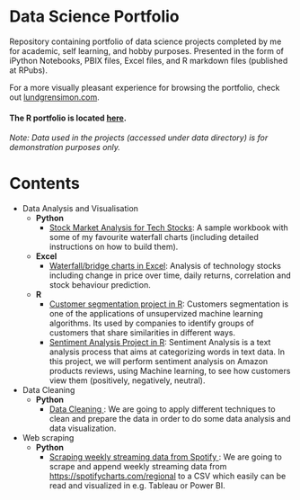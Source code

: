 # Data Science Portfolio
Repository containing portfolio of data science projects completed by me for academic, self learning, and hobby purposes. Presented in the form of iPython Notebooks, PBIX files, Excel files, and R markdown files (published at RPubs).

For a more visually pleasant experience for browsing the portfolio, check out [lundgrensimon.com](https://www.lundgrensimon.com/).

#### The R portfolio is located [here](https://rpubs.com/simonlundgren).

_Note: Data used in the projects (accessed under data directory) is for demonstration purposes only._

# Contents

* Data Analysis and Visualisation
  * __Python__
    * [Stock Market Analysis for Tech Stocks](https://github.com/slundgren/lundgrensimon.com/blob/main/Stock%20Market%20Analysis.ipynb): A sample workbook with some of my favourite waterfall charts (including detailed instructions on how to build them).
  * __Excel__
    * [Waterfall/bridge charts in Excel](https://github.com/slundgren/lundgrensimon.com/blob/main/Waterfall_Charts_Excel.xlsx): Analysis of technology stocks including change in price over time, daily returns, correlation and stock behaviour prediction.
  * __R__
    * [Customer segmentation project in R](https://rpubs.com/simonlundgren/customer-segmentation): Customers segmentation is one of the applications of unsupervized machine learning algorithms. Its used by companies to identify groups of customers that share similarities in different ways.
    * [Sentiment Analysis Project in R](https://rpubs.com/simonlundgren/sentiment-analysis): Sentiment Analysis is a text analysis process that aims at categorizing words in text data. In this project, we will perform sentiment analysis on Amazon products reviews, using Machine learning, to see how customers view them (positively, negatively, neutral).
* Data Cleaning
  * __Python__
    * [Data Cleaning ](https://github.com/slundgren/lundgrensimon.com/blob/main/Data_Cleaning_Python.ipynb): We are going to apply different techniques to clean and prepare the data in order to do some data analysis and data visualization.
* Web scraping
  * __Python__
    * [Scraping weekly streaming data from Spotify ](https://github.com/slundgren/lundgrensimon.com/blob/main/Python/Spotify_web_scraping.ipynb): We are going to scrape and append weekly streaming data from https://spotifycharts.com/regional to a CSV which easily can be read and visualized in e.g. Tableau or Power BI.
